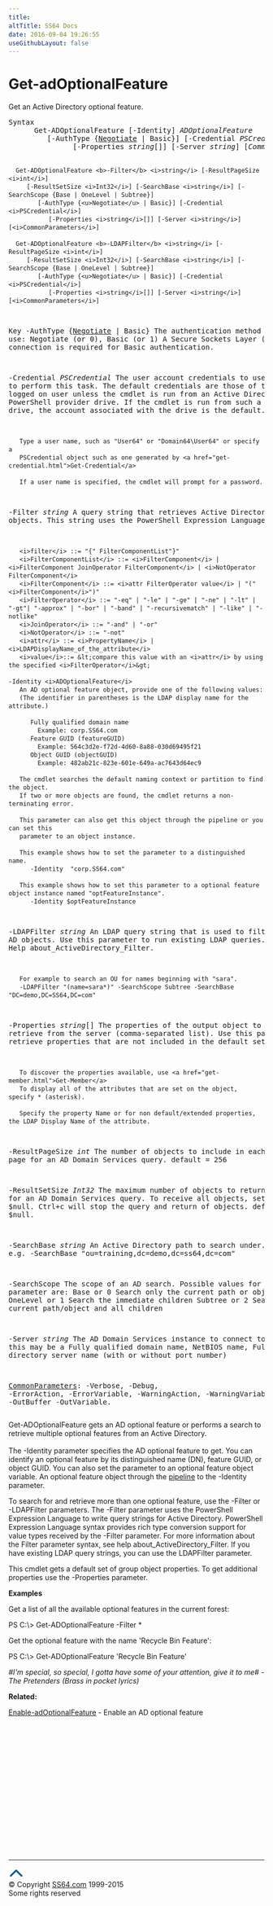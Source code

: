 ```yaml
---
title:
altTitle: SS64 Docs
date: 2016-09-04 19:26:55
useGithubLayout: false
---
```

<!-- #BeginLibraryItem "/Library/head_ps.lbi" --><!-- #EndLibraryItem --><h1>Get-adOptionalFeature</h1> 
<p>Get an Active Directory optional feature.</p>
<pre>Syntax<br>      Get-ADOptionalFeature [-Identity] <i>ADOptionalFeature</i> 
         [-AuthType {<u>Negotiate</u> | Basic}] [-Credential <i>PSCredential</i>] 
               [-Properties <i>string</i>[]] [-Server <i>string</i>] [<i>CommonParameters</i>]

      Get-ADOptionalFeature <b>-Filter</b> <i>string</i> [-ResultPageSize <i>int</i>]
         [-ResultSetSize <i>Int32</i>] [-SearchBase <i>string</i>] [-SearchScope {Base | OneLevel | Subtree}]
            [-AuthType {<u>Negotiate</u> | Basic}] [-Credential <i>PSCredential</i>]
               [-Properties <i>string</i>[]] [-Server <i>string</i>] [<i>CommonParameters</i>]

      Get-ADOptionalFeature <b>-LDAPFilter</b> <i>string</i> [-ResultPageSize <i>int</i>]
         [-ResultSetSize <i>Int32</i>] [-SearchBase <i>string</i>] [-SearchScope {Base | OneLevel | Subtree}]
            [-AuthType {<u>Negotiate</u> | Basic}] [-Credential <i>PSCredential</i>]
               [-Properties <i>string</i>[]] [-Server <i>string</i>] [<i>CommonParameters</i>]

Key
   -AuthType {<u>Negotiate</u> | Basic}
       The authentication method to use: Negotiate (or 0), Basic (or 1)
       A Secure Sockets Layer (SSL) connection is required for Basic authentication.

   -Credential <i>PSCredential</i>
       The user account credentials to use to perform this task.
       The default credentials are those of the currently logged on user unless the
       cmdlet is run from an Active Directory PowerShell provider drive.
       If the cmdlet is run from such a provider drive, the account associated with the drive is the default.

       Type a user name, such as "User64" or "Domain64\User64" or specify a
       PSCredential object such as one generated by <a href="get-credential.html">Get-Credential</a> 

       If a user name is specified, the cmdlet will prompt for a password.

   -Filter <i>string</i>
       A query string that retrieves Active Directory objects.
       This string uses the PowerShell Expression Language syntax:

       <i>filter</i> ::= "{" FilterComponentList"}"
       <i>FilterComponentList</i> ::= <i>FilterComponent</i> | <i>FilterComponent JoinOperator FilterComponent</i> | <i>NotOperator FilterComponent</i>
       <i>FilterComponent</i> ::= <i>attr FilterOperator value</i> | "(" <i>FilterComponent</i>")"
       <i>FilterOperator</i> ::= "-eq" | "-le" | "-ge" | "-ne" | "-lt" | "-gt"| "-approx" | "-bor" | "-band" | "-recursivematch" | "-like" | "-notlike"
       <i>JoinOperator</i> ::= "-and" | "-or"
       <i>NotOperator</i> ::= "-not"
       <i>attr</i> ::= <i>PropertyName</i> | <i>LDAPDisplayName_of_the_attribute</i>
       <i>value</i>::= &lt;compare this value with an <i>attr</i> by using the specified <i>FilterOperator</i>&gt;

    -Identity <i>ADOptionalFeature</i>
       An AD optional feature object, provide one of the following values:
       (The identifier in parentheses is the LDAP display name for the attribute.)

          Fully qualified domain name
            Example: corp.SS64.com
          Feature GUID (featureGUID)
            Example: 564c3d2e-f72d-4d60-8a88-030d69495f21
          Object GUID (objectGUID)
            Example: 482ab21c-823e-601e-649a-ac7643d64ec9

       The cmdlet searches the default naming context or partition to find the object.
       If two or more objects are found, the cmdlet returns a non-terminating error.

       This parameter can also get this object through the pipeline or you can set this
       parameter to an object instance.

       This example shows how to set the parameter to a distinguished name.
          -Identity  "corp.SS64.com"

       This example shows how to set this parameter to a optional feature object instance named "optFeatureInstance".
          -Identity $optFeatureInstance

   -LDAPFilter <i>string</i>
       An LDAP query string that is used to filter AD objects.
       Use this parameter to run existing LDAP queries. 
       See also Help about_ActiveDirectory_Filter.

       For example to search an OU for names beginning with "sara".
       -LDAPFilter "(name=sara*)" -SearchScope Subtree -SearchBase "DC=demo,DC=SS64,DC=com"

   -Properties <i>string</i>[]
       The properties of the output object to retrieve from the server (comma-separated list).
       Use this parameter to retrieve properties that are not included in the default set.

       To discover the properties available, use <a href="get-member.html">Get-Member</a>
       To display all of the attributes that are set on the object, specify * (asterisk).

       Specify the property Name or for non default/extended properties, the LDAP Display Name of the attribute.

   -ResultPageSize <i>int</i>
       The number of objects to include in each page for an AD Domain Services query.
       default = 256

   -ResultSetSize <i>Int32</i>
       The maximum number of objects to return for an AD Domain Services query.
       To receive all objects, set this to $null. Ctrl+c will stop the query and return of objects.
       default = $null.

   -SearchBase <i>string</i>
       An Active Directory path to search under.
       e.g.
       -SearchBase "ou=training,dc=demo,dc=ss64,dc=com"

   -SearchScope
       The scope of an AD search.
       Possible values for this parameter are:
       Base or 0        Search only the current path or object.
       OneLevel or 1    Search the immediate children
       Subtree or 2     Search the current path/object and all children

   -Server <i>string</i>
       The AD Domain Services instance to connect to, this may be a Fully qualified domain name,
       NetBIOS name, Fully qualified directory server name (with or without port number)

   <a href="common.html">CommonParameters</a>:
       -Verbose, -Debug, -ErrorAction, -ErrorVariable, -WarningAction, -WarningVariable,
       -OutBuffer -OutVariable.</pre>
<p>Get-ADOptionalFeature gets an AD optional feature or performs a search to retrieve multiple optional features from an Active Directory.<br>
<br>
The <span class="code">-Identity</span> parameter specifies the AD optional feature  to get. You can identify an optional feature by its distinguished name (DN), feature GUID, or object GUID. You can also set the parameter to 
an optional feature object variable. An optional feature object through the <a href="syntax-pipeline.html">pipeline</a> to the <span class="code">-Identity </span>parameter.</p>
<p>To search for and retrieve more than one optional feature, use the -Filter or -LDAPFilter parameters. The -Filter parameter uses the PowerShell Expression Language to write query strings for Active Directory. PowerShell Expression Language syntax provides rich type conversion support for value types received by the -Filter parameter. For more information about the Filter parameter syntax, see help about_ActiveDirectory_Filter. If you have existing LDAP query strings, you can use the LDAPFilter parameter.</p>
<p>This cmdlet gets a default set of group object properties. To get additional properties use the -Properties parameter.</p>
<p><b>Examples</b></p>
<p>Get a list of all the available optional features in the current forest:</p>
<p><span class="code">PS C:\&gt; Get-ADOptionalFeature -Filter *</span></p>
<p>Get the optional feature with the name 'Recycle Bin Feature': </p>
<p><span class="code">PS C:\&gt; Get-ADOptionalFeature 'Recycle Bin Feature'</span></p>
<p class="quote"><i>#I'm special, so special, I gotta have some of your attention, give it to me# - The Pretenders (Brass in pocket lyrics)</i></p>
<p><b>Related:</b></p>
<p><a href="enable-adoptionalfeature.html">Enable-adOptionalFeature</a> - Enable an AD optional feature</p><!-- #BeginLibraryItem "/Library/foot_ps.lbi" --><p>
<!-- PowerShell300 -->
<ins class="adsbygoogle" style="display:inline-block;width:300px;height:250px" data-ad-client="ca-pub-6140977852749469" data-ad-slot="6253539900"></ins>
<script>
(adsbygoogle = window.adsbygoogle || []).push({});
</script></p>
<hr>
<div id="bl" class="footer"><a href="get-adoptionalfeature.html#"><img src="../images/top.png" width="30" height="22" alt="Back to the Top"></a></div>
<div id="br" class="footer, tagline">© Copyright <a href="http://ss64.com/">SS64.com</a> 1999-2015<br>
Some rights reserved</div><!-- #EndLibraryItem -->

